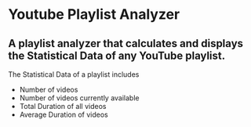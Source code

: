 # Youtube Playlist Analyzer

## A playlist analyzer that calculates and displays the Statistical Data of any YouTube playlist.

The Statistical Data of a playlist includes
* Number of videos
* Number of videos currently available
* Total Duration of all videos
* Average Duration of videos
